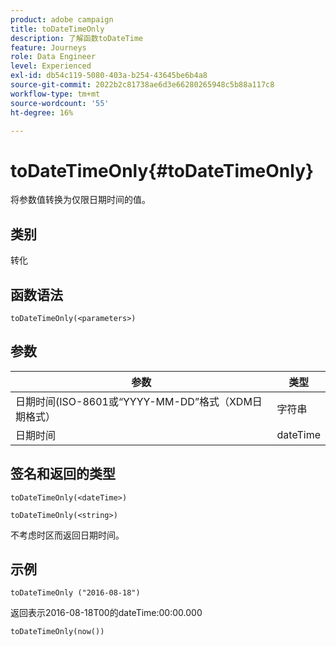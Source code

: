 ```yaml
---
product: adobe campaign
title: toDateTimeOnly
description: 了解函数toDateTime
feature: Journeys
role: Data Engineer
level: Experienced
exl-id: db54c119-5080-403a-b254-43645be6b4a8
source-git-commit: 2022b2c81738ae6d3e66280265948c5b88a117c8
workflow-type: tm+mt
source-wordcount: '55'
ht-degree: 16%

---
```


# toDateTimeOnly{#toDateTimeOnly}

将参数值转换为仅限日期时间的值。

## 类别

转化

## 函数语法

`toDateTimeOnly(<parameters>)`

## 参数

| 参数 | 类型 |
|-----------|------------------|
| 日期时间(ISO-8601或“YYYY-MM-DD”格式（XDM日期格式） | 字符串 |
| 日期时间 | dateTime |

## 签名和返回的类型

`toDateTimeOnly(<dateTime>)`

`toDateTimeOnly(<string>)`
<!--`toDateTimeOnly(<integer>,<integer>,<integer>)`
`toDateTimeOnly(<integer>,<integer>,<integer>,<integer>,<integer>,<integer>)`-->

不考虑时区而返回日期时间。

## 示例

`toDateTimeOnly ("2016-08-18")`

返回表示2016-08-18T00的dateTime:00:00.000

`toDateTimeOnly(now())`

<!--`toDateTimeOnly(2016,8,18,23,17,59)`

Returns 2016-08-18T23:17:59.000.

`toDateTimeOnly(2016,8,18)`

Returns 2016-08-18T00:00:00.000.-->
